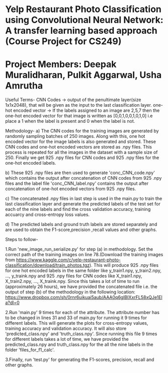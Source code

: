 # Yelp Restaurant Photo Classification using Convolutional Neural Network: A transfer learning based approach (Course Project for CS249)

# Project Members: Deepak Muralidharan, Pulkit Aggarwal, Usha Amrutha

Useful Terms-
CNN Codes -> output of the penultimate layer(size 1x1x2048), that will be given as the input to the last classification layer.
one-hot encoded vector -> If the labels assigned to an image are 2,5,7 then the one-hot encoded vector for that image is written as [0,0,1,0,0,1,0,1,0] i.e place a 1 when the label is present and 0 when the label is not.


Methodology-
a) The CNN codes for the training images are generated by randomly sampling batches of 250 images. Along with this, one hot encoded vector for the image labels is also generated and stored. These CNN codes and one-hot encoded vectors are stored as .npy files. This process is repeated for all the images in the dataset with a sample size of 250. Finally we get 925 .npy files for CNN codes and 925 .npy files for the one-hot encoded labels.

b) These 925 .npy files are then used to generate 'conc_CNN_code.npy' which contains the output after concatenation of CNN codes from 925 .npy files and the label file 'conc_CNN_label.npy' contains the output after concatenation of one-hot encoded vectors from 925 .npy files.

c) The concatenated .npy files in last step is used in the main.py to train the last classification layer and generate the predicted labels of the test set for each of the nine labels and find the cross validation accuracy, training accuarcy and cross-entropy loss values.

d) The predicted labels and ground truth labels are stored separately and are used to obtain the F1-score,precision ,recall values and other graphs.


Steps to follow-

1.Run 'new_image_run_serialize.py' for step (a) in methodology. Set the correct path of the training images on line 78.(Download the training images from https://www.kaggle.com/c/yelp-restaurant-photo-classification/download/train_photos.tgz). This will produce 925 .npy files for one hot encoded labels in the same folder like y_train1.npy, y_train2.npy, ..., y_traink.npy and 925 .npy files for CNN codes like X_train1.npy, X_train2.npy, ..., X_traink.npy. Since this takes a lot of time to run (approximately 26 hours), we have provided the concatenated file i.e. the output of step (b) of the methodology in the following location: https://www.dropbox.com/sh/0rnr6uikuai5aub/AAA0q6gIBIXxrFL58xQJe1Ela?dl=0

2.Run 'main.py' 9 times for each of the attribute. The attribute number has to be changed in lines 31 and 33 of main.py for running it 9 times for different labels. This will generate the plots for cross-entropy values, training accuracy and validation accuracy. It will also store 'predicted_class.npy' and 'truth_class.npy'. Since running this file 9 times for different labels takes a lot of time, we have provided the predicted_class.npy and truth_class.npy for the all the nine labels in the folder 'files_for_f1_calc'.

3.Finally, run 'test.py' for generating the F1-scores, precision, recall and other graphs.
